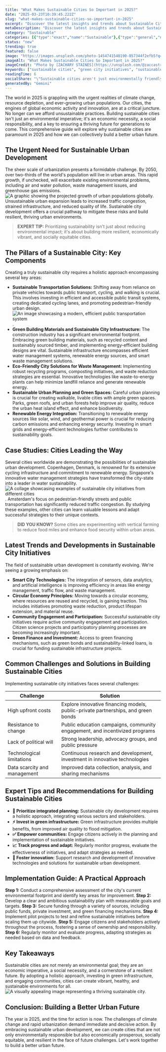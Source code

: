 ```yaml
---
title: "What Makes Sustainable Cities So Important in 2025?"
date: "2025-03-23T10:39:45.222Z"
slug: "what-makes-sustainable-cities-so-important-in-2025"
excerpt: "Discover the latest insights and trends about Sustainable Cities. This comprehensive guide covers everything you need to know about Sustainable Cities in 2025."
metaDescription: "Discover the latest insights and trends about Sustainable Cities. This comprehensive guide covers everything you need to know about Sustainable Cities in 2..."
category: "Sustainable"
categories: [{"type":"exact","name":"Sustainable"},{"type":"general","name":"Urban Planning"},{"type":"medium","name":"Transportation Systems"},{"type":"specific","name":"Electric Vehicles"},{"type":"niche","name":"Battery Technology"}]
status: "new"
trending: true
featured: false
image: "https://images.unsplash.com/photo-1454741548190-857344f2efb5?q=85&w=1200&fit=max&fm=webp&auto=compress"
imageAlt: "What Makes Sustainable Cities So Important in 2025?"
imageCredit: "Photo by [ZACHARY STAINES](https://unsplash.com/@zaccastravels) on Unsplash"
keywords: ["sustainable cities", "green city initiatives", "sustainable urban planning", "eco-friendly city solutions", "sustainable city development", "best sustainable cities", "sustainable transportation solutions", "how to build a sustainable city", "sustainable city infrastructure", "green building materials sustainable cities"]
readingTime: 6
socialShare: "\"Sustainable cities aren't just environmentally friendly; they're economically smart, socially just, and crucial for building a resilient future for all.  The time for action is NOW.\""
generatedBy: "Gemini"
---
```




The world in 2025 is grappling with the urgent realities of climate change, resource depletion, and ever-growing urban populations.  Our cities, the engines of global economic activity and innovation, are at a critical juncture.  No longer can we afford unsustainable practices.  Building sustainable cities isn't just an environmental imperative; it's an economic necessity, a social responsibility, and a key to ensuring a thriving future for generations to come. This comprehensive guide will explore why sustainable cities are paramount in 2025 and how we can collectively build a better urban future.

## The Urgent Need for Sustainable Urban Development

The sheer scale of urbanization presents a formidable challenge.  By 2050, over two-thirds of the world's population will live in urban areas.  This rapid growth, if unchecked, will exacerbate existing environmental problems, including air and water pollution, waste management issues, and greenhouse gas emissions.  ![A graphic showing the projected growth of urban populations globally](https://images.unsplash.com/photo-1556983852-43bf21186b2a?q=85&w=1200&fit=max&fm=webp&auto=compress).  Unsustainable urban expansion leads to increased traffic congestion, strained infrastructure, and reduced quality of life.  Sustainable city development offers a crucial pathway to mitigate these risks and build resilient, thriving urban environments.

> **EXPERT TIP:**  Prioritizing sustainability isn't just about reducing environmental impact; it's about building more resilient, economically vibrant, and socially equitable cities.

## The Pillars of a Sustainable City: Key Components

Creating a truly sustainable city requires a holistic approach encompassing several key areas:

* **Sustainable Transportation Solutions:**  Shifting away from reliance on private vehicles towards public transport, cycling, and walking is crucial.  This involves investing in efficient and accessible public transit systems, creating dedicated cycling lanes, and promoting pedestrian-friendly urban design.  ![An image showcasing a modern, efficient public transportation system](https://images.unsplash.com/photo-1578913020856-1c5ded2ce3e9?q=85&w=1200&fit=max&fm=webp&auto=compress).
* **Green Building Materials and Sustainable City Infrastructure:**  The construction industry has a significant environmental footprint.  Embracing green building materials, such as recycled content and sustainably sourced timber, and implementing energy-efficient building designs are vital.  Sustainable infrastructure encompasses efficient water management systems, renewable energy sources, and smart waste management solutions.
* **Eco-Friendly City Solutions for Waste Management:** Implementing robust recycling programs, composting initiatives, and waste reduction strategies are essential.  Innovative technologies like waste-to-energy plants can help minimize landfill reliance and generate renewable energy.
* **Sustainable Urban Planning and Green Spaces:**  Careful urban planning is crucial for creating walkable, livable cities with ample green spaces.  Parks, green roofs, and urban forests help improve air quality, reduce the urban heat island effect, and enhance biodiversity.
* **Renewable Energy Integration:**  Transitioning to renewable energy sources like solar, wind, and geothermal power is crucial for reducing carbon emissions and enhancing energy security.  Investing in smart grids and energy-efficient technologies further contributes to sustainability goals.

## Case Studies:  Cities Leading the Way

Several cities worldwide are demonstrating the possibilities of sustainable urban development.  Copenhagen, Denmark, is renowned for its extensive cycling infrastructure and commitment to renewable energy.  Singapore's innovative water management strategies have transformed the city-state into a leader in water sustainability. ![A collage showcasing examples of sustainable city initiatives from different cities](https://images.unsplash.com/photo-1451976426598-a7593bd6d0b2?q=85&w=1200&fit=max&fm=webp&auto=compress).  Amsterdam's focus on pedestrian-friendly streets and public transportation has significantly reduced traffic congestion.  By studying these examples, other cities can learn valuable lessons and adapt successful strategies to their unique contexts.

> **DID YOU KNOW?**  Some cities are experimenting with vertical farming to reduce food miles and enhance food security within urban areas.

## Latest Trends and Developments in Sustainable City Initiatives

The field of sustainable urban development is constantly evolving.  We're seeing a growing emphasis on:

* **Smart City Technologies:**  The integration of sensors, data analytics, and artificial intelligence is improving efficiency in areas like energy management, traffic flow, and waste management.
* **Circular Economy Principles:**  Moving towards a circular economy, where resources are reused and recycled, is gaining traction.  This includes initiatives promoting waste reduction, product lifespan extension, and material reuse.
* **Community Engagement and Participation:**  Successful sustainable city initiatives require active community engagement and participation.  Citizen science projects and participatory planning processes are becoming increasingly important.
* **Green Finance and Investment:**  Access to green financing mechanisms, such as green bonds and sustainability-linked loans, is crucial for funding sustainable infrastructure projects.

## Common Challenges and Solutions in Building Sustainable Cities

Implementing sustainable city initiatives faces several challenges:

| Challenge                     | Solution                                                                      |
|------------------------------|------------------------------------------------------------------------------|
| High upfront costs             | Explore innovative financing models, public-private partnerships, and green bonds |
| Resistance to change          | Public education campaigns, community engagement, and incentivized programs    |
| Lack of political will        | Strong leadership, advocacy groups, and public pressure                      |
| Technological limitations    | Continuous research and development, investment in innovative technologies      |
| Data scarcity and management | Improved data collection, analysis, and sharing mechanisms                     |

## Expert Tips and Recommendations for Building Sustainable Cities

* **🔑 Prioritize integrated planning:**  Sustainable city development requires a holistic approach, integrating various sectors and stakeholders.
* **⚡ Invest in green infrastructure:**  Green infrastructure provides multiple benefits, from improved air quality to flood mitigation.
* **✅ Empower communities:**  Engage citizens actively in the planning and implementation of sustainable initiatives.
* **📈 Track progress and adapt:**  Regularly monitor progress, evaluate the effectiveness of initiatives, and adapt strategies as needed.
* **🌱 Foster innovation:**  Support research and development of innovative technologies and solutions for sustainable urban development.

## Implementation Guide:  A Practical Approach

**Step 1:** Conduct a comprehensive assessment of the city's current environmental footprint and identify key areas for improvement.
**Step 2:** Develop a clear and ambitious sustainability plan with measurable goals and targets.
**Step 3:** Secure funding through a variety of sources, including public funds, private investment, and green financing mechanisms.
**Step 4:** Implement pilot projects to test and refine sustainable initiatives before scaling them up citywide.
**Step 5:** Engage citizens and stakeholders actively throughout the process, fostering a sense of ownership and responsibility.
**Step 6:** Regularly monitor and evaluate progress, adapting strategies as needed based on data and feedback.

## Key Takeaways

Sustainable cities are not merely an environmental goal; they are an economic imperative, a social necessity, and a cornerstone of a resilient future.  By adopting a holistic approach, investing in green infrastructure, and engaging communities, cities can create vibrant, healthy, and sustainable environments for all.  ![A visually appealing image representing a thriving sustainable city](https://images.unsplash.com/photo-1569227997603-33b9f12af927?q=85&w=1200&fit=max&fm=webp&auto=compress).

## Conclusion:  Building a Better Urban Future

The year is 2025, and the time for action is now.  The challenges of climate change and rapid urbanization demand immediate and decisive action.  By embracing sustainable urban development, we can create cities that are not only environmentally responsible but also economically prosperous, socially equitable, and resilient in the face of future challenges. Let's work together to build a better urban future.

